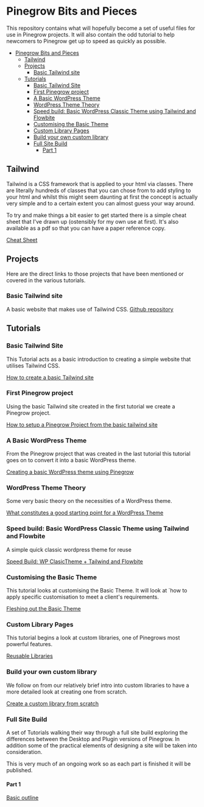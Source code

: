 # Pinegrow Bits and Pieces

This repository contains what will hopefully become a set of useful files for use in Pinegrow projects. It will also contain the odd tutorial to help newcomers to Pinegrow get up to speed as quickly as possible.

- [Pinegrow Bits and Pieces](#pinegrow-bits-and-pieces)
  - [Tailwind](#tailwind)
  - [Projects](#projects)
    - [Basic Tailwind site](#basic-tailwind-site)
  - [Tutorials](#tutorials)
    - [Basic Tailwind Site](#basic-tailwind-site-1)
    - [First Pinegrow project](#first-pinegrow-project)
    - [A Basic WordPress Theme](#a-basic-wordpress-theme)
    - [WordPress Theme Theory](#wordpress-theme-theory)
    - [Speed build: Basic WordPress Classic Theme using Tailwind and Flowbite](#speed-build-basic-wordpress-classic-theme-using-tailwind-and-flowbite)
    - [Customising the Basic Theme](#customising-the-basic-theme)
    - [Custom Library Pages](#custom-library-pages)
    - [Build your own custom library](#build-your-own-custom-library)
    - [Full Site Build](#full-site-build)
      - [Part 1](#part-1)

## Tailwind

Tailwind is a CSS framework that is applied to your html via classes. There are literally hundreds of classes that you can chose from to add styling to your html and whilst this might seem daunting at first the concept is actually very simple and to a certain extent you can almost guess your way around.

To try and make things a bit easier to get started there is a simple cheat sheet that I've drawn up (ostensibly for my own use at first). It's also available as a pdf so that you can have a paper reference copy.

[Cheat Sheet](cheatsheet.md)

## Projects

Here are the direct links to those projects that have been mentioned or covered in the various tutorials.

### Basic Tailwind site

A basic website that makes use of Tailwind CSS. [Github repository](https://github.com/domsinclair/BaseTheme)

## Tutorials

### Basic Tailwind Site

This Tutorial acts as a basic introduction to creating a simple website that utilises Tailwind CSS.

[How to create a basic Tailwind site](basicsite.md)

### First Pinegrow project

Using the basic Tailwind site created in the first tutorial we create a Pinegrow project.

[How to setup a Pinegrow Project from the basic tailwind site](pgbasictemplate.md)

### A Basic WordPress Theme

From the Pinegrow project that was created in the last tutorial this tutorial goes on to convert it into a basic WordPress theme.

[Creating a basic WordPress theme using Pinegrow](basicwordpress.md)

### WordPress Theme Theory

Some very basic theory on the necessities of a WordPress theme.

[What constitutes a good starting point for a WordPress Theme](startpoint.md)

### Speed build: Basic WordPress Classic Theme using Tailwind and Flowbite

A simple quick classic wordpress theme for reuse

[Speed Build: WP ClasicTheme + Tailwind and Flowbite](wpclassicTailwindandflowbite.md)

### Customising the Basic Theme

This tutorial looks at customising the Basic Theme. It will look at `how to apply specific customisation to meet a client's requirements.

[Fleshing out the Basic Theme](fleshingout.md)

### Custom Library Pages

This tutorial begins a look at custom libraries, one of Pinegrows most powerful features.

[Reusable Libraries](reuseable.md)

### Build your own custom library

We follow on from our relatively brief intro into custom libraries to have a more detailed look at creating one from scratch.

[Create a custom library from scratch](createlibrary.md)

### Full Site Build

A set of Tutorials walking their way through a full site build exploring the differences between the Desktop and Plugin versions of Pinegrow. In addition some of the practical elements of designing a site will be taken into consideration.

This is very much of an ongoing work so as each part is finished it will be published.

#### Part 1

[Basic outline](fullsite.md)
